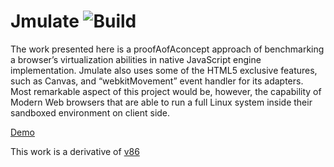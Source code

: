 Jmulate ![Build](https://api.travis-ci.org/PrashntS/jmulate.svg?branch=master)
==============================================================================
The work presented here is a proofAofAconcept approach of benchmarking a browser’s virtualization abilities in native JavaScript engine implementation. Jmulate also uses some of the HTML5 exclusive features, such as Canvas, and “webkitMovement” event handler for its adapters. Most remarkable aspect of this project would be, however, the capability of Modern Web browsers that are able to run a full Linux system inside their sandboxed environment on client side.

[Demo](https://prashnts.github.io/jmulate/)

This work is a derivative of [v86](https://github.com/copy/v86)

